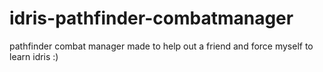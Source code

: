 idris-pathfinder-combatmanager
==============================

pathfinder combat manager made to help out a friend and force myself to learn idris :)
